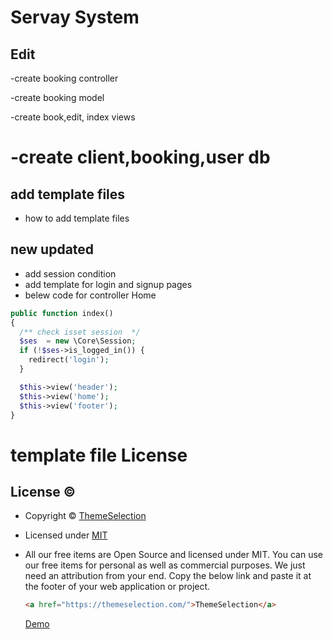 # Servay System
## Edit 

-create booking controller

-create booking  model 

-create book,edit, index views

-create client,booking,user db
=======

## add template files

- how to add template files

## new updated

- add session condition
- add template for login and signup pages
- belew code for controller Home

```php
public function index()
{
  /** check isset session  */
  $ses  = new \Core\Session;
  if (!$ses->is_logged_in()) {
    redirect('login');
  }

  $this->view('header');
  $this->view('home');
  $this->view('footer');
}
```

# template file License

## License &copy;

- Copyright © [ThemeSelection](https://themeselection.com/)
- Licensed under [MIT](LICENSE)
- All our free items are Open Source and licensed under MIT. You can use our free items for personal as well as commercial purposes. We just need an attribution from your end. Copy the below link and paste it at the footer of your web application or project.

  ```html
  <a href="https://themeselection.com/">ThemeSelection</a>
  ```

  [Demo](https://themeselection.com/demo/sneat-bootstrap-html-admin-template-free/html/)
